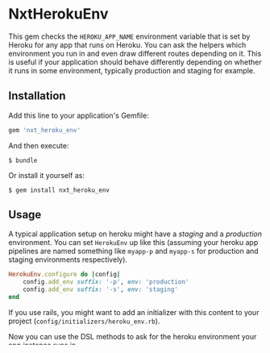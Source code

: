 # NxtHerokuEnv

This gem checks the `HEROKU_APP_NAME` environment variable that is set by Heroku for any app that runs on Heroku. You can ask the helpers which environment you run in and even draw different routes depending on it. This is useful if your application should behave differently depending on whether it runs in some environment, typically production and staging for example.

## Installation

Add this line to your application's Gemfile:

```ruby
gem 'nxt_heroku_env'
```

And then execute:

    $ bundle

Or install it yourself as:

    $ gem install nxt_heroku_env

## Usage

A typical application setup on heroku might have a *staging* and a *production* environment. You can set `HerokuEnv` up like this (assuming your heroku app pipelines are named something like `myapp-p` and `myapp-s` for production and staging environments respectively).

```ruby
HerokuEnv.configure do |config|
	config.add_env suffix: '-p', env: 'production'
	config.add_env suffix: '-s', env: 'staging'
end
```

If you use rails, you might want to add an initializer with this content to your project (`config/initializers/heroku_env.rb`).

Now you can use the DSL methods to ask for the heroku environment your app instance runs in.

```ruby
HerokuEnv.env
# => :staging

HerokuEnv.staging?
# => true

HerokuEnv.production?
# => false
```

There's also a method for each environment that yields a block if the environment matches the one the app runs in. This can be useful e.g. in views when a part of markup should only be rendered when the app runs in a given environment.

```ruby
HerokuEnv.staging do
	puts "Hello world from staging"
end

# => "Hello world from staging"

HerokuEnv.production do
	puts "Hello world from production"
end

# => nil
```

## Development

After checking out the repo, run `bin/setup` to install dependencies. Then, run `rake test` to run the tests. You can also run `bin/console` for an interactive prompt that will allow you to experiment.

To install this gem onto your local machine, run `bundle exec rake install`. To release a new version, update the version number in `version.rb`, and then run `bundle exec rake release`, which will create a git tag for the version, push git commits and tags, and push the `.gem` file to [rubygems.org](https://rubygems.org).

## Contributing

Bug reports and pull requests are welcome on GitHub at https://github.com/nxt-insurance/nxt_heroku_env.

## License

The gem is available as open source under the terms of the [MIT License](https://opensource.org/licenses/MIT).
